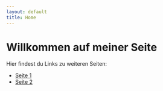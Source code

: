 ```yaml
---
layout: default
title: Home
---
```


# Willkommen auf meiner Seite

Hier findest du Links zu weiteren Seiten:

- [Seite 1](seite1.md)
- [Seite 2](seite2.md)
